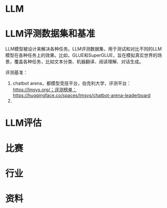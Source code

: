 # LLM



# LLM评测数据集和基准

LLM模型被设计来解决各种任务。LLM评测数据集，用于测试和对比不同的LLM模型在各种任务上的效果。比如，GLUE和SuperGLUE，旨在模拟真实世界的场景，覆盖各种任务，比如文本分类、机器翻译、阅读理解、对话生成。

评测基准：
1. chatbot arena，都模型竞技平台，伯克利大学，评测平台：https://lmsys.org/；评测榜单：https://huggingface.co/spaces/lmsys/chatbot-arena-leaderboard
2. 

# LLM评估

# 比赛

# 行业

# 资料
